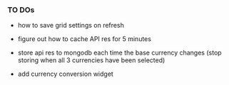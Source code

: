 ### TO DOs

- how to save grid settings on refresh

- figure out how to cache API res for 5 minutes

- store api res to mongodb each time the base currency changes (stop storing when all 3 currencies have been selected)

- add currency conversion widget
